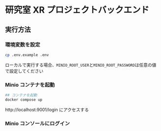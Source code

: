 # 研究室 XR プロジェクトバックエンド

## 実行方法

### 環境変数を設定

```bash
cp .env.example .env
```

ローカルで実行する場合、`MINIO_ROOT_USER`と`MINIO_ROOT_PASSWORD`は任意の値で設定してください

### Minio コンテナを起動

```bash
## コンテナを起動
docker compose up
```

http://localhost:9001/login にアクセスする

### Minio コンソールにログイン
